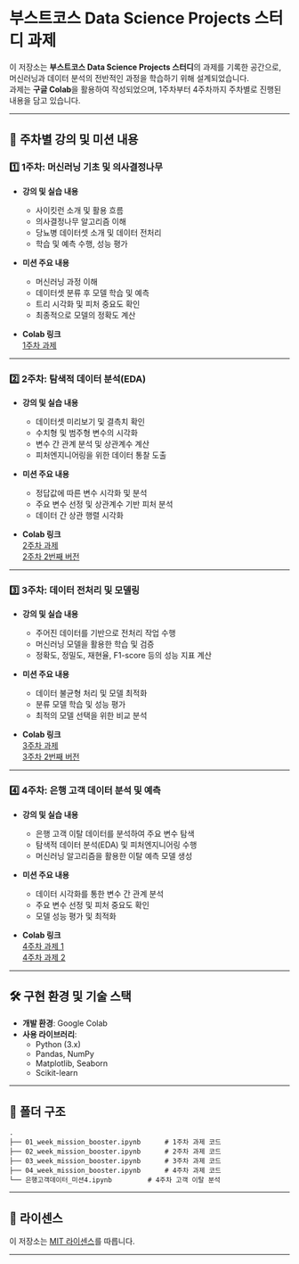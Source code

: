 # **부스트코스 Data Science Projects 스터디 과제**

이 저장소는 **부스트코스 Data Science Projects 스터디**의 과제를 기록한 공간으로, 머신러닝과 데이터 분석의 전반적인 과정을 학습하기 위해 설계되었습니다.  
과제는 **구글 Colab**을 활용하여 작성되었으며, 1주차부터 4주차까지 주차별로 진행된 내용을 담고 있습니다.

---

## 📘 **주차별 강의 및 미션 내용**

### 1️⃣ **1주차: 머신러닝 기초 및 의사결정나무**

- **강의 및 실습 내용**  
  - 사이킷런 소개 및 활용 흐름  
  - 의사결정나무 알고리즘 이해  
  - 당뇨병 데이터셋 소개 및 데이터 전처리  
  - 학습 및 예측 수행, 성능 평가  

- **미션 주요 내용**  
  - 머신러닝 과정 이해  
  - 데이터셋 분류 후 모델 학습 및 예측  
  - 트리 시각화 및 피처 중요도 확인  
  - 최종적으로 모델의 정확도 계산  

- **Colab 링크**  
  [1주차 과제](https://colab.research.google.com/github/i-am-U-hyUn/data-science/blob/main/01_week_mission_booster_ipynb%EC%9D%98_%EC%82%AC%EB%B3%B8.ipynb)

---

### 2️⃣ **2주차: 탐색적 데이터 분석(EDA)**

- **강의 및 실습 내용**  
  - 데이터셋 미리보기 및 결측치 확인  
  - 수치형 및 범주형 변수의 시각화  
  - 변수 간 관계 분석 및 상관계수 계산  
  - 피처엔지니어링을 위한 데이터 통찰 도출  

- **미션 주요 내용**  
  - 정답값에 따른 변수 시각화 및 분석  
  - 주요 변수 선정 및 상관계수 기반 피처 분석  
  - 데이터 간 상관 행렬 시각화  

- **Colab 링크**  
  [2주차 과제](https://colab.research.google.com/github/i-am-U-hyUn/data-science/blob/main/02_week_mission_booster_ipynb%EC%9D%98_%EC%A0%95%EB%A6%AC.ipynb)  
  [2주차 2번째 버전](https://colab.research.google.com/github/i-am-U-hyUn/data-science/blob/main/%EB%AF%B8%EC%85%982_2%EB%B2%88%EC%A7%B8%EB%B2%84%EC%A0%84.ipynb)

---

### 3️⃣ **3주차: 데이터 전처리 및 모델링**

- **강의 및 실습 내용**  
  - 주어진 데이터를 기반으로 전처리 작업 수행  
  - 머신러닝 모델을 활용한 학습 및 검증  
  - 정확도, 정밀도, 재현율, F1-score 등의 성능 지표 계산  

- **미션 주요 내용**  
  - 데이터 불균형 처리 및 모델 최적화  
  - 분류 모델 학습 및 성능 평가  
  - 최적의 모델 선택을 위한 비교 분석  

- **Colab 링크**  
  [3주차 과제](https://colab.research.google.com/github/i-am-U-hyUn/data-science/blob/main/03_week_mission_booster.ipynb)  
  [3주차 2번째 버전](https://colab.research.google.com/github/i-am-U-hyUn/data-science/blob/main/03_week_mission_booster_2%EB%B2%88%EC%A7%B8%EB%B2%84%EC%A0%84.ipynb)

---

### 4️⃣ **4주차: 은행 고객 데이터 분석 및 예측**

- **강의 및 실습 내용**  
  - 은행 고객 이탈 데이터를 분석하여 주요 변수 탐색  
  - 탐색적 데이터 분석(EDA) 및 피처엔지니어링 수행  
  - 머신러닝 알고리즘을 활용한 이탈 예측 모델 생성  

- **미션 주요 내용**  
  - 데이터 시각화를 통한 변수 간 관계 분석  
  - 주요 변수 선정 및 피처 중요도 확인  
  - 모델 성능 평가 및 최적화  

- **Colab 링크**  
  [4주차 과제 1](https://colab.research.google.com/github/i-am-U-hyUn/data-science/blob/main/04_week_mission_booster.ipynb)  
  [4주차 과제 2](https://colab.research.google.com/github/i-am-U-hyUn/data-science/blob/main/%EB%AF%B8%EC%85%984_%EC%9D%80%ED%96%89%EA%B3%A0%EA%B0%9D%EB%8D%B0%EC%9D%B4%ED%84%B0.ipynb)

---

## 🛠️ **구현 환경 및 기술 스택**

- **개발 환경**: Google Colab  
- **사용 라이브러리**:  
  - Python (3.x)  
  - Pandas, NumPy  
  - Matplotlib, Seaborn  
  - Scikit-learn  

---

## 📂 **폴더 구조**

```plaintext
.
├── 01_week_mission_booster.ipynb      # 1주차 과제 코드
├── 02_week_mission_booster.ipynb      # 2주차 과제 코드
├── 03_week_mission_booster.ipynb      # 3주차 과제 코드
├── 04_week_mission_booster.ipynb      # 4주차 과제 코드
└── 은행고객데이터_미션4.ipynb         # 4주차 고객 이탈 분석
```

---

## 📄 **라이센스**

이 저장소는 [MIT 라이센스](LICENSE)를 따릅니다.

---
